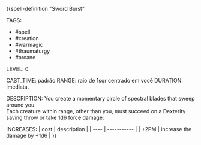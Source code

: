 {{spell-definition "Sword Burst"

TAGS:
- #spell
- #creation
- #warmagic
- #thaumaturgy
- #arcane

LEVEL: 0

CAST_TIME: padrão
RANGE: raio de 1sqr centrado em você
DURATION: imediata.

DESCRIPTION:
You create a momentary circle of spectral blades that sweep around you.  
Each creature within range, other than you, must succeed on a Dexterity saving throw or take 1d6 force damage. 

INCREASES:
| cost | description |
| ---- | ----------- |
| +2PM | increase the damage by +1d6 |
}}
